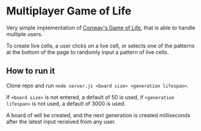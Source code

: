 # Multiplayer Game of Life
Very simple implementation of [Conway's Game of Life](https://en.wikipedia.org/wiki/Conway's_Game_of_Life), that is able to handle multiple users.

To create live cells, a user clicks on a live cell, or selects one of the patterns at the bottom of the page to randomly input a pattern of live cells.

## How to run it
Clone repo and run `node server.js <board size> <generation lifespan>`.

If `<board size>` is not entered, a default of 50 is used, if `<generation lifespan>` is not used, a default of 3000 is used.

A board of <board size> will be created, and the next generation is created <generation lifespan> milliseconds after the latest input received from any user.
